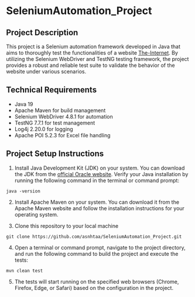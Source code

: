 # SeleniumAutomation_Project

## Project Description

This project is a Selenium automation framework developed in Java that aims to thoroughly test the functionalities of a website [The-Internet](https://the-internet.herokuapp.com/). By utilizing the Selenium WebDriver and TestNG testing framework, the project provides a robust and reliable test suite to validate the behavior of the website under various scenarios.

## Technical Requirements

* Java 19
* Apache Maven for build management
* Selenium WebDriver 4.8.1 for automation
* TestNG 7.7.1 for test management
* Log4j 2.20.0 for logging
* Apache POI 5.2.3 for Excel file handling

## Project Setup Instructions

1) Install Java Development Kit (JDK) on your system. You can download the JDK from the [official Oracle website](https://www.oracle.com/). Verify your Java installation by running the following command in the terminal or command prompt:
   
```
java -version
```

2) Install Apache Maven on your system. You can download it from the Apache Maven website and follow the installation instructions for your operating system.

3) Clone this repository to your local machine

```
git clone https://github.com/asnhtaa/SeleniumAutomation_Project.git
```

4) Open a terminal or command prompt, navigate to the project directory, and run the following command to build the project and execute the tests:

```
mvn clean test
```

5) The tests will start running on the specified web browsers (Chrome, Firefox, Edge, or Safari) based on the configuration in the project.
